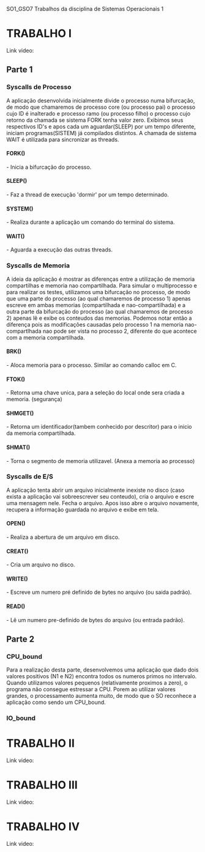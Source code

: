 SO1_GSO7
Trabalhos da disciplina de Sistemas Operacionais 1

<h1>TRABALHO I</h1>
Link video:

<h2>Parte 1</h2>	
<h3>Syscalls de Processo</h3>
<p>A aplicação desenvolvida inicialmente divide o processo numa bifurcação, de modo que chamaremos de processo core (ou processo pai) o processo cujo ID é inalterado e processo ramo (ou processo filho) o processo cujo retorno da chamada se sistema FORK tenha valor zero.
Exibimos seus respectivos ID's e apos cada um aguardar(SLEEP) por um tempo diferente, iniciam programas(SISTEM) já compilados distintos. A chamada de sistema WAIT é utilizada para sincronizar as threads.</p>
<h4>FORK()</h4> - Inicia a bifurcação do processo.
<h4>SLEEP()</h4> - Faz a thread de execução 'dormir' por um tempo determinado.
<h4>SYSTEM()</h4> - Realiza durante a aplicação um comando do terminal do sistema.
<h4>WAIT()</h4> - Aguarda a execução das outras threads.

<h3>Syscalls de Memoria</h3>
<p>A ideia da aplicação é mostrar as diferenças entre a utilização de memoria compartilhas e memoria nao compartilhada.
Para simular o multiprocesso e para realizar os testes, utilizamos uma bifurcação no processo, de modo que uma parte do processo (ao qual chamaremos de processo 1) apenas escreve em ambas memorias (compartilhada e nao-compartilhada) e a outra parte da bifurcação do processo (ao qual chamaremos de processo 2) apenas lê e exibe os conteudos das memorias. Podemos notar então a diferença pois as modificações causadas pelo processo 1 na memoria nao-compartlhada nao pode ser vista no processo 2, diferente do que acontece com a memoria compartilhada.</p>
<h4>BRK()</h4> - Aloca memoria para o processo. Similar ao comando calloc em C.
<h4>FTOK()</h4> - Retorna uma chave unica, para a seleção do local onde sera criada a memoria. (segurança)
<h4>SHMGET()</h4> - Retorna um identificador(tambem conhecido por descritor) para o inicio da memoria compartilhada.
<h4>SHMAT()</h4> - Torna o segmento de memoria utilizavel. (Anexa a memoria ao processo)

<h3>Syscalls de E/S</h3>
<p>A aplicação tenta abrir um arquivo inicialmente inexiste no disco (caso exista a aplicação vai sobreescrever seu conteudo), cria o arquivo e escre uma mensagem nele. Fecha o arquivo. Apos isso abre o arquivo novamente, recupera a informação guardada no arquivo e exibe em tela.</p>
<h4>OPEN()</h4> - Realiza a abertura de um arquivo em disco.
<h4>CREAT()</h4> - Cria um arquivo no disco.
<h4>WRITE()</h4> - Escreve um numero pré definido de bytes no arquivo (ou saida padrão).
<h4>READ()</h4> - Lê um numero pre-definido de bytes do arquivo (ou entrada padrão).


<h2>Parte 2</h2>
<h3>CPU_bound</h3>
<p>Para a realização desta parte, desenvolvemos uma
aplicação que dado dois valores positivos (N1 e
N2) encontra todos os numeros primos no intervalo.
Quando utilizamos valores pequenos (relativamente
proximos a zero), o programa não consegue estressar
a CPU. Porem ao utilizar valores grandes, o
processamento aumenta muito, de modo que o SO
reconhece a aplicação como sendo um CPU_bound.</p>

<h3>IO_bound</h3>


<h1>TRABALHO II</h1>
Link video:

<h1>TRABALHO III</h1>
Link video:

<h1>TRABALHO IV</h1>
Link video:

